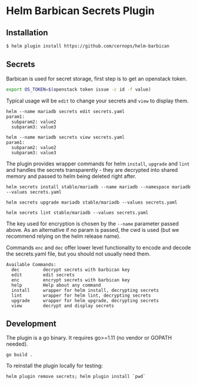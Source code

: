 # Helm Barbican Secrets Plugin

## Installation

```bash
$ helm plugin install https://github.com/cernops/helm-barbican
```

## Secrets

Barbican is used for secret storage, first step is to get an openstack token.

```bash
export OS_TOKEN=$(openstack token issue -c id -f value)
```

Typical usage will be `edit` to change your secrets and `view` to display them.

```
helm --name mariadb secrets edit secrets.yaml
param1:
  subparam2: value2
  subparam3: value3

helm --name mariadb secrets view secrets.yaml
param1:
  subparam2: value2
  subparam3: value3
```

The plugin provides wrapper commands for helm `install`, `upgrade` and `lint`
and handles the secrets transparently - they are decrypted into shared memory
and passed to helm being deleted right after.

```
helm secrets install stable/mariadb --name mariadb --namespace mariadb --values secrets.yaml

helm secrets upgrade mariadb stable/mariadb --values secrets.yaml

helm secrets lint stable/mariadb --values secrets.yaml
```

The key used for encryption is chosen by the `--name` parameter
passed above. As an alternative if no param is passed, the cwd is used (but we
recommend relying on the helm release name).

Commands `enc` and `dec` offer lower level functionality to encode and decode
the secrets.yaml file, but you should not usually need them.

```
Available Commands:
  dec         decrypt secrets with barbican key
  edit        edit secrets
  enc         encrypt secrets with barbican key
  help        Help about any command
  install     wrapper for helm install, decrypting secrets
  lint        wrapper for helm lint, decrypting secrets
  upgrade     wrapper for helm upgrade, decrypting secrets
  view        decrypt and display secrets
```

## Development

The plugin is a go binary. It requires go>=1.11 (no vendor or GOPATH needed).
```
go build .
```

To reinstall the plugin locally for testing:
```
helm plugin remove secrets; helm plugin install `pwd`
```
